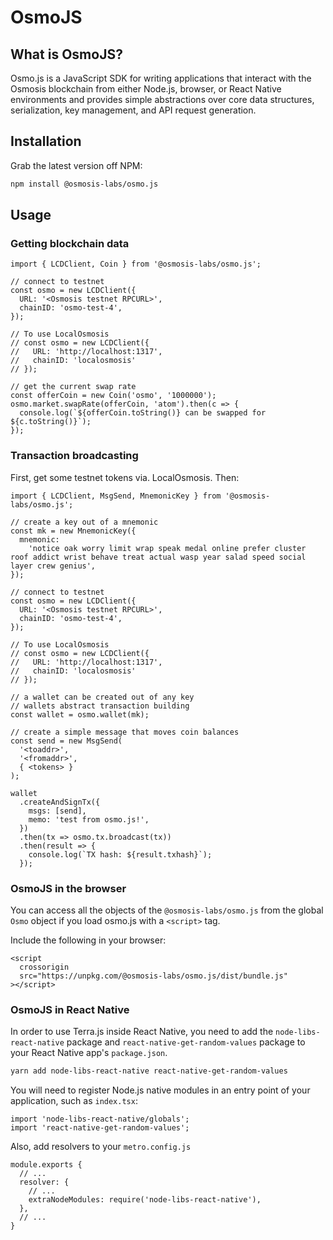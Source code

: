 # OsmoJS


## What is OsmoJS?
Osmo.js is a JavaScript SDK for writing applications that interact with the Osmosis blockchain from either Node.js, browser, or React Native environments and provides simple abstractions over core data structures, serialization, key management, and API request generation.

## Installation

Grab the latest version off NPM:

```sh
npm install @osmosis-labs/osmo.js
```

## Usage

### Getting blockchain data

```
import { LCDClient, Coin } from '@osmosis-labs/osmo.js';

// connect to testnet
const osmo = new LCDClient({
  URL: '<Osmosis testnet RPCURL>',
  chainID: 'osmo-test-4',
});

// To use LocalOsmosis
// const osmo = new LCDClient({
//   URL: 'http://localhost:1317',
//   chainID: 'localosmosis'
// });

// get the current swap rate
const offerCoin = new Coin('osmo', '1000000');
osmo.market.swapRate(offerCoin, 'atom').then(c => {
  console.log(`${offerCoin.toString()} can be swapped for ${c.toString()}`);
});
```

### Transaction broadcasting

First, get some testnet tokens via. LocalOsmosis.
Then:

```
import { LCDClient, MsgSend, MnemonicKey } from '@osmosis-labs/osmo.js';

// create a key out of a mnemonic
const mk = new MnemonicKey({
  mnemonic:
    'notice oak worry limit wrap speak medal online prefer cluster roof addict wrist behave treat actual wasp year salad speed social layer crew genius',
});

// connect to testnet
const osmo = new LCDClient({
  URL: '<Osmosis testnet RPCURL>',
  chainID: 'osmo-test-4',
});

// To use LocalOsmosis
// const osmo = new LCDClient({
//   URL: 'http://localhost:1317',
//   chainID: 'localosmosis'
// });

// a wallet can be created out of any key
// wallets abstract transaction building
const wallet = osmo.wallet(mk);

// create a simple message that moves coin balances
const send = new MsgSend(
  '<toaddr>',
  '<fromaddr>',
  { <tokens> }
);

wallet
  .createAndSignTx({
    msgs: [send],
    memo: 'test from osmo.js!',
  })
  .then(tx => osmo.tx.broadcast(tx))
  .then(result => {
    console.log(`TX hash: ${result.txhash}`);
  });
```

### OsmoJS in the browser

You can access all the objects of the `@osmosis-labs/osmo.js` from the global `Osmo` object if you load osmo.js with a `<script>` tag.

Include the following in your browser:

```
<script
  crossorigin
  src="https://unpkg.com/@osmosis-labs/osmo.js/dist/bundle.js"
></script>
```

### OsmoJS in React Native

In order to use Terra.js inside React Native, you need to add the `node-libs-react-native` package and `react-native-get-random-values` package to your React Native app's `package.json`.

```sh
yarn add node-libs-react-native react-native-get-random-values
```

You will need to register Node.js native modules in an entry point of your application, such as `index.tsx`:

```
import 'node-libs-react-native/globals';
import 'react-native-get-random-values';
```

Also, add resolvers to your `metro.config.js`

```
module.exports {
  // ...
  resolver: {
    // ...
    extraNodeModules: require('node-libs-react-native'),
  },
  // ...
}
```